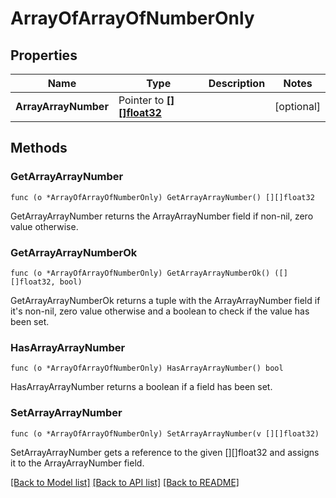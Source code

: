 # ArrayOfArrayOfNumberOnly

## Properties

Name | Type | Description | Notes
------------ | ------------- | ------------- | -------------
**ArrayArrayNumber** | Pointer to [**[][]float32**](array.md) |  | [optional]

## Methods

### GetArrayArrayNumber

`func (o *ArrayOfArrayOfNumberOnly) GetArrayArrayNumber() [][]float32`

GetArrayArrayNumber returns the ArrayArrayNumber field if non-nil, zero value otherwise.

### GetArrayArrayNumberOk

`func (o *ArrayOfArrayOfNumberOnly) GetArrayArrayNumberOk() ([][]float32, bool)`

GetArrayArrayNumberOk returns a tuple with the ArrayArrayNumber field if it's non-nil, zero value otherwise
and a boolean to check if the value has been set.

### HasArrayArrayNumber

`func (o *ArrayOfArrayOfNumberOnly) HasArrayArrayNumber() bool`

HasArrayArrayNumber returns a boolean if a field has been set.

### SetArrayArrayNumber

`func (o *ArrayOfArrayOfNumberOnly) SetArrayArrayNumber(v [][]float32)`

SetArrayArrayNumber gets a reference to the given [][]float32 and assigns it to the ArrayArrayNumber field.


[[Back to Model list]](../README.md#documentation-for-models) [[Back to API list]](../README.md#documentation-for-api-endpoints) [[Back to README]](../README.md)


